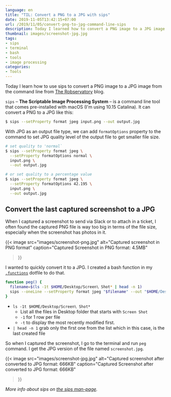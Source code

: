 ```yaml
---
language: en
title: "TIL: Convert a PNG to a JPG with sips"
date: 2019-11-05T13:42:15+07:00
url: /2019/11/05/convert-png-to-jpg-command-line-sips
description: Today I learned how to convert a PNG image to a JPG image from the command line with sips command
thumbnail: images/screenshot-jpg.jpg
tags:
- sips
- terminal
- bash
- tools
- image processing
categories:
- Tools
---
```


Today I learn how to use sips to convert a PNG image to a JPG image from the command line
from [The Robservatory](https://robservatory.com/use-sips-to-quickly-easily-and-freely-convert-image-files/) blog.

`sips` – **The Scriptable Image Processing System** – is a command line tool that comes pre-installed
with macOS (I'm using 10.15 Catalina). It can convert a PNG to a JPG like this:

```sh
$ sips --setProperty format jpeg input.png --out output.jpg
```

With JPG as an output file type, we can add `formatOptions` property to the command
to set JPG quality level of the output file to get smaller file size.

```sh
# set quality to 'normal`
$ sips --setProperty format jpeg \
  --setProperty formatOptions normal \
  input.png \
  --out output.jpg

# or set quality to a percentage value
$ sips --setProperty format jpeg \
  --setProperty formatOptions 42.195 \
  input.png \
  --out output.jpg
```

## Convert the last captured screenshot to a JPG

When I captured a screenshot to send via Slack or to attach in a ticket,
I often found the captured PNG file is way too big in terms of the file size,
especially when the screenshot has photos in it.

{{< image
  src="images/screenshot-png.jpg"
  alt="Captured screenshot in PNG format"
  caption="Captured Screenshot in PNG format: 4.5MB"
>}}

I wanted to quickly convert it to a JPG. I created a bash function in my [`.functions`](https://github.com/armno/dotfiles/blob/master/.functions) dotfile to do that.

```bash
function peg() {
  filename=$(ls -1t $HOME/Desktop/Screen\ Shot* | head -n 1)
  sips --oneLine --setProperty format jpeg "$filename" --out "$HOME/Desktop/screenshot.jpg"
}
```

- `ls -1t $HOME/Desktop/Screen\ Shot*`
  - List all the files in Desktop folder that starts with `Screen Shot`
  - `-1` for 1 row per file
  - `-t` to display the most recently modified first.
- `| head -n 1` grab only the first one from the list which in this case, is the last created file

So when I captured the screenshot, I go to the terminal and run `peg` command.
I get the JPG version of the file named `screenshot.jpg`.

{{< image
  src="images/screenshot-jpg.jpg"
  alt="Captured screenshot after converted to JPG format: 666KB"
  caption="Captured Screenshot after converted to JPG format: 666KB"
>}}

_More info about sips on [the sips man-page](https://www.unix.com/man-page/osx/1/sips/)._
